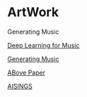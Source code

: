 # ArtWork
Generating Music

[Deep Learning for Music](https://cs224d.stanford.edu/reports/allenh.pdf)


[Generating Music](https://www.dropbox.com/sh/ttzb502hheo9fst/AACx3uQSE_CSxnyp6bvaMQzZa?dl=0)


[ABove Paper](http://cs229.stanford.edu/proj2018/report/18.pdf)


[AISINGS](https://www.dropbox.com/s/69sl7ys34o5pjym/klattclassic.zip?dl=0)
